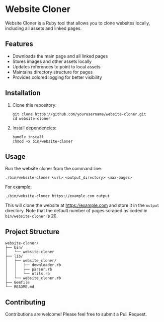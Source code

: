 # Website Cloner

Website Cloner is a Ruby tool that allows you to clone websites locally, including all assets and linked pages.

## Features

- Downloads the main page and all linked pages
- Stores images and other assets locally
- Updates references to point to local assets
- Maintains directory structure for pages
- Provides colored logging for better visibility

## Installation

1. Clone this repository:
   ```
   git clone https://github.com/yourusername/website-cloner.git
   cd website-cloner
   ```

2. Install dependencies:
   ```
   bundle install
   chmod +x bin/website-cloner
   ```

## Usage

Run the website cloner from the command line:

```
./bin/website-cloner <url> <output_directory> <max-pages>
```

For example:

```
./bin/website-cloner https://example.com output
```

This will clone the website at https://example.com and store it in the `output` directory. Note that the default number of pages scraped as coded in `bin/website-cloner` is 20.

## Project Structure

```
website-cloner/
├── bin/
│   └── website-cloner
├── lib/
│   ├── website_cloner/
│   │   ├── downloader.rb
│   │   ├── parser.rb
│   │   └── utils.rb
│   └── website_cloner.rb
├── Gemfile
└── README.md
```

## Contributing

Contributions are welcome! Please feel free to submit a Pull Request.